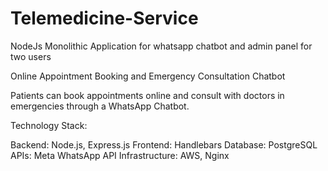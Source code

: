 # Telemedicine-Service
NodeJs Monolithic Application for whatsapp chatbot and admin panel for two users

Online Appointment Booking and Emergency Consultation Chatbot 

Patients can book appointments online and consult with doctors in emergencies through a WhatsApp Chatbot.

Technology Stack:

Backend: Node.js, Express.js
Frontend: Handlebars
Database: PostgreSQL
APIs: Meta WhatsApp API
Infrastructure: AWS, Nginx

